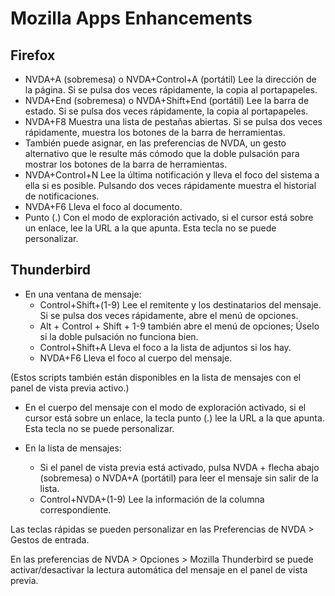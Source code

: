 # Mozilla Apps Enhancements
 
## Firefox   
 
* NVDA+A (sobremesa) o NVDA+Control+A (portátil) Lee la dirección de la página. Si se pulsa dos veces rápidamente, la copia al portapapeles. 
* NVDA+End (sobremesa) o NVDA+Shift+End (portátil) Lee la barra de estado. Si se pulsa dos veces rápidamente, la copia al portapapeles. 
* NVDA+F8 Muestra una lista de pestañas abiertas. Si se pulsa dos veces rápidamente, muestra los botones de la barra de herramientas. 
* También puede asignar, en las preferencias de NVDA, un gesto alternativo que le resulte más cómodo que la doble pulsación para mostrar los botones de la barra de herramientas.
* NVDA+Control+N Lee la última notificación y lleva el foco del sistema a ella si es posible. Pulsando dos veces rápidamente muestra el historial de notificaciones.
* NVDA+F6 Lleva el foco al documento.
* Punto (.) Con el modo de exploración activado, si el cursor está sobre un enlace, lee la URL a la que apunta. Esta tecla no se puede personalizar.
 
## Thunderbird  
 
* En una ventana de mensaje:
	* Control+Shift+(1-9) Lee el remitente y los destinatarios del mensaje. Si se pulsa dos veces rápidamente, abre el menú de opciones. 
	* Alt + Control + Shift + 1-9 también abre el menú de opciones; Úselo si la doble pulsación no funciona bien.
	* Control+Shift+A Lleva el foco a la lista de adjuntos si los hay.
	* NVDA+F6 Lleva el foco al cuerpo del mensaje.
 
 (Estos scripts también están disponibles en la lista de mensajes con el panel de vista previa activo.)
 
* En el cuerpo del mensaje con el modo de exploración activado, si el cursor está sobre un enlace, la tecla punto (.) lee la URL a la que apunta. Esta tecla no se puede personalizar.

* En la lista de mensajes:
	* Si el panel de vista previa está activado, pulsa NVDA + flecha abajo (sobremesa) o NVDA+A (portátil) para leer el mensaje  sin salir de la lista.
	* Control+NVDA+(1-9) Lee la información de la columna correspondiente.
 
Las teclas rápidas se pueden personalizar en las Preferencias de NVDA > Gestos de entrada. 
 
En las preferencias de NVDA > Opciones > Mozilla Thunderbird se puede activar/desactivar la lectura automática del mensaje en el panel de vista previa.

